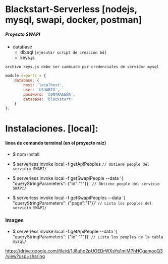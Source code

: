 # Blackstart-Serverless [nodejs, mysql, swapi, docker, postman]

##### Proyecto SWAPI

+ database
    + db.sql `[ejecutar script de creación bd]` 
    + keys.js

`archivo keys.js debe ser cambiado por credenciales de servidor mysql`

```javascript
module.exports = {
    database: {
        host: 'localhost',
        user: 'USUARIO',
        password: 'CONTRASEÑA',
        database: 'blackstart'
    }
};
```
# Instalaciones. [local]:
#### linea de comando terminal (en el proyecto raiz)

+ $ npm install

+ $ serverless invoke local -f getApiPeoples                                                      `// Obtiene people del servicio SWAPI/`
+ $ serverless invoke local -f getSwapiPeople --data '{ "queryStringParameters": {"id":"1"}}'.   `// Obtiene people del servicio SWAPI/`
+ $ serverless invoke local -f getSwapiPeoples --data '{ "queryStringParameters": {"page":"1"}}' `// Lista los peoples del servicio SWAPI/`


### Images
+ $ serverless invoke local -f getApiPeople --data '{ "queryStringParameters": {"id":"1"}}'       `// Lista los peoples de la tabla mysql/`


https://drive.google.com/file/d/1J8uho2pUOEDrWXsYq1mjMPhHCgamooQ3/view?usp=sharing

